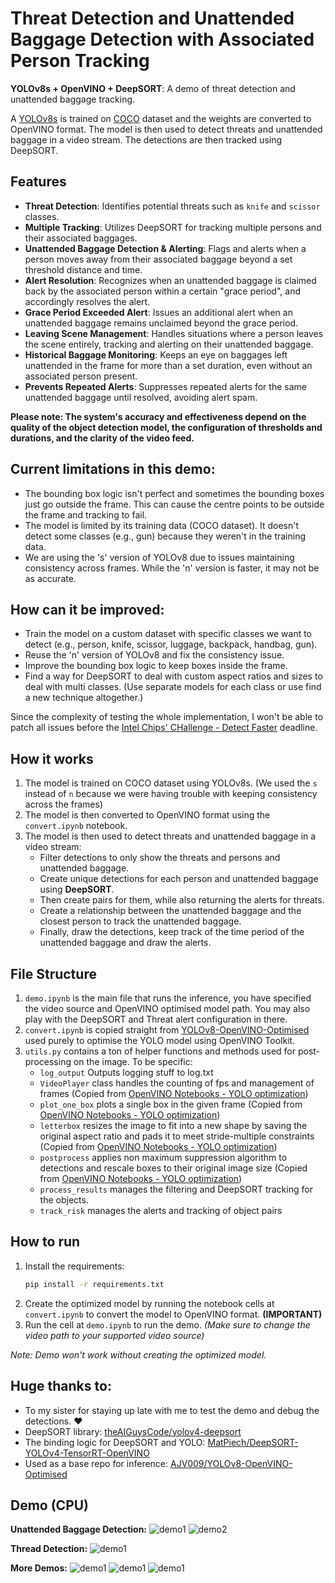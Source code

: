 # Threat Detection and Unattended Baggage Detection with Associated Person Tracking
__YOLOv8s + OpenVINO + DeepSORT__: A demo of threat detection and unattended baggage tracking. 

A [YOLOv8s](https://docs.ultralytics.com/tasks/detect/) is trained on [COCO](https://cocodataset.org) dataset and the weights are converted to OpenVINO format. The model is then used to detect threats and unattended baggage in a video stream. The detections are then tracked using DeepSORT.

## Features
- **Threat Detection**: Identifies potential threats such as `knife` and `scissor` classes.
- **Multiple Tracking**: Utilizes DeepSORT for tracking multiple persons and their associated baggages.
- **Unattended Baggage Detection & Alerting**: Flags and alerts when a person moves away from their associated baggage beyond a set threshold distance and time.
- **Alert Resolution**: Recognizes when an unattended baggage is claimed back by the associated person within a certain "grace period", and accordingly resolves the alert.
- **Grace Period Exceeded Alert**: Issues an additional alert when an unattended baggage remains unclaimed beyond the grace period.
- **Leaving Scene Management**: Handles situations where a person leaves the scene entirely, tracking and alerting on their unattended baggage.
- **Historical Baggage Monitoring**: Keeps an eye on baggages left unattended in the frame for more than a set duration, even without an associated person present.
- **Prevents Repeated Alerts**: Suppresses repeated alerts for the same unattended baggage until resolved, avoiding alert spam.

__Please note: The system's accuracy and effectiveness depend on the quality of the object detection model, the configuration of thresholds and durations, and the clarity of the video feed.__

## Current limitations in this demo:
- The bounding box logic isn't perfect and sometimes the bounding boxes just go outside the frame. This can cause the centre points to be outside the frame and tracking to fail.
- The model is limited by its training data (COCO dataset). It doesn't detect some classes (e.g., gun) because they weren't in the training data.
- We are using the 's' version of YOLOv8 due to issues maintaining consistency across frames. While the 'n' version is faster, it may not be as accurate.

## How can it be improved:
- Train the model on a custom dataset with specific classes we want to detect (e.g., person, knife, scissor, luggage, backpack, handbag, gun).
- Reuse the 'n' version of YOLOv8 and fix the consistency issue.
- Improve the bounding box logic to keep boxes inside the frame.
- Find a way for DeepSORT to deal with custom aspect ratios and sizes to deal with multi classes. (Use separate models for each class or use find a new technique altogether.)
  
Since the complexity of testing the whole implementation, I won't be able to patch all issues before the [Intel Chips' CHallenge - Detect Faster](https://events.hackster.io/chips-challenge/) deadline.

## How it works
1. The model is trained on COCO dataset using YOLOv8s. (We used the `s` instead of `n` because we were having trouble with keeping consistency across the frames)
2. The model is then converted to OpenVINO format using the `convert.ipynb` notebook.
3. The model is then used to detect threats and unattended baggage in a video stream:
    - Filter detections to only show the threats and persons and unattended baggage.
    - Create unique detections for each person and unattended baggage using __DeepSORT__.
    - Then create pairs for them, while also returning the alerts for threats.
    - Create a relationship between the unattended baggage and the closest person to track the unattended baggage.
    - Finally, draw the detections, keep track of the time period of the unattended baggage and draw the alerts.
  
## File Structure
1. `demo.ipynb` is the main file that runs the inference, you have specified the video source and OpenVINO optimised model path. You may also play with the DeepSORT and Threat alert configuration in there.
2. `convert.ipynb` is copied straight from [YOLOv8-OpenVINO-Optimised](https://github.com/AJV009/YOLOv8-OpenVINO-Optimised) used purely to optimise the YOLO model using OpenVINO Toolkit.
3. `utils.py` contains a ton of helper functions and methods used for post-processing on the image. To be specific:
    - `log_output` Outputs logging stuff to log.txt
    - `VideoPlayer` class handles the counting of fps and management of frames (Copied from [OpenVINO Notebooks - YOLO optimization](https://github.com/openvinotoolkit/openvino_notebooks/blob/main/notebooks/230-yolov8-optimization/230-yolov8-optimization.ipynb))
    - `plot_one_box` plots a single box in the given frame (Copied from [OpenVINO Notebooks - YOLO optimization](https://github.com/openvinotoolkit/openvino_notebooks/blob/main/notebooks/230-yolov8-optimization/230-yolov8-optimization.ipynb))
    - `letterbox` resizes the image to fit into a new shape by saving the original aspect ratio and pads it to meet stride-multiple constraints (Copied from [OpenVINO Notebooks - YOLO optimization](https://github.com/openvinotoolkit/openvino_notebooks/blob/main/notebooks/230-yolov8-optimization/230-yolov8-optimization.ipynb))
    - `postprocess` applies non maximum suppression algorithm to detections and rescale boxes to their original image size (Copied from [OpenVINO Notebooks - YOLO optimization](https://github.com/openvinotoolkit/openvino_notebooks/blob/main/notebooks/230-yolov8-optimization/230-yolov8-optimization.ipynb))
    - `process_results` manages the filtering and DeepSORT tracking for the objects.
    - `track_risk` manages the alerts and tracking of object pairs

## How to run
1. Install the requirements:
    ```bash
    pip install -r requirements.txt
    ```
2. Create the optimized model by running the notebook cells at `convert.ipynb` to convert the model to OpenVINO format. **(IMPORTANT)**
2. Run the cell at `demo.ipynb` to run the demo. _(Make sure to change the video path to your supported video source)_
    
_Note: Demo won't work without creating the optimized model._

## Huge thanks to:
- To my sister for staying up late with me to test the demo and debug the detections. :heart:
- DeepSORT library: [theAIGuysCode/yolov4-deepsort](https://github.com/theAIGuysCode/yolov4-deepsort)
- The binding logic for DeepSORT and YOLO: [MatPiech/DeepSORT-YOLOv4-TensorRT-OpenVINO](https://github.com/MatPiech/DeepSORT-YOLOv4-TensorRT-OpenVINO)
- Used as a base repo for inference: [AJV009/YOLOv8-OpenVINO-Optimised](https://github.com/AJV009/YOLOv8-OpenVINO-Optimised)

## Demo (CPU)

__Unattended Baggage Detection:__
![demo1](demoImages/demo1.png)
![demo2](demoImages/demo2.png)

__Thread Detection:__
![demo1](demoImages/demo3.png)

__More Demos:__
![demo1](demoImages/demo4.png)
![demo1](demoImages/demo5.png)
![demo1](demoImages/demo6.png)
